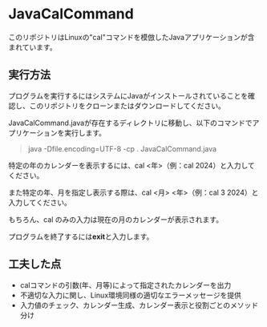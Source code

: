 # JavaCalCommand
このリポジトリはLinuxの"cal"コマンドを模倣したJavaアプリケーションが含まれています。

## 実行方法
プログラムを実行するにはシステムにJavaがインストールされていることを確認し、このリポジトリをクローンまたはダウンロードしてください。

JavaCalCommand.javaが存在するディレクトリに移動し、以下のコマンドでアプリケーションを実行します。

>java -Dfile.encoding=UTF-8 -cp . JavaCalCommand.java

特定の年のカレンダーを表示するには、cal <年>（例：cal 2024）と入力してください。

また特定の年、月を指定し表示する際は、cal <月> <年>（例：cal 3 2024）と入力してください。

もちろん、cal のみの入力は現在の月のカレンダーが表示されます。


プログラムを終了するには**exit**と入力します。

## 工夫した点
- calコマンドの引数(年、月等)によって指定されたカレンダーを出力
- 不適切な入力に関し、Linux環境同様の適切なエラーメッセージを提供 
- 入力値のチェック、カレンダー生成、カレンダー表示と役割ごとのメソッド分け
  
